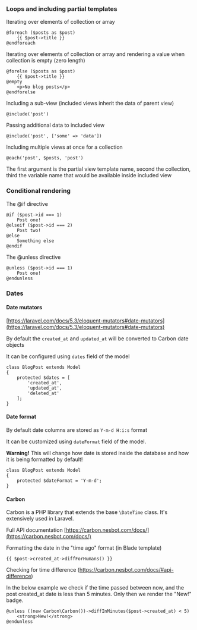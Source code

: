 ### Loops and including partial templates

Iterating over elements of collection or array

```
@foreach ($posts as $post)
	{{ $post->title }}
@endforeach
```

Iterating over elements of collection or array and rendering a value when collection is empty (zero length)

```
@forelse ($posts as $post)
	{{ $post->title }}
@empty
	<p>No blog posts</p>
@endforelse
```

Including a sub-view (included views inherit the data of parent view)

```
@include('post')
```
Passing additional data to included view

```
@include('post', ['some' => 'data'])
```

Including multiple views at once for a collection

```
@each('post', $posts, 'post')
```

The first argument is the partial view template name, second the collection, third the variable name that would be available inside included view

### Conditional rendering

The @if directive

```
@if ($post->id === 1)
    Post one!
@elseif ($post->id === 2)
    Post two!
@else
    Something else
@endif
```

The @unless directive

```
@unless ($post->id === 1)
    Post one!
@endunless
```


### Dates

#### Date mutators

[https://laravel.com/docs/5.3/eloquent-mutators#date-mutators](https://laravel.com/docs/5.3/eloquent-mutators#date-mutators)

By default the `created_at` and `updated_at` will be converted to Carbon date objects

It can be configured using `dates` field of the model

```
class BlogPost extends Model
{
    protected $dates = [
        'created_at',
        'updated_at',
        'deleted_at'
    ];
}
```

#### Date format

By default date columns are stored as `Y-m-d H:i:s` format

It can be customized using `dateFormat` field of the model.

**Warning!** This will change how date is stored inside the database and how it is being formatted by default!

```
class BlogPost extends Model
{
    protected $dateFormat = 'Y-m-d';
}
```

#### Carbon

Carbon is a PHP library that extends the base `\DateTime` class. It's extensively used in Laravel. 

Full API documentation [https://carbon.nesbot.com/docs/](https://carbon.nesbot.com/docs/)

Formatting the date in the "time ago" format (in Blade template)

```
{{ $post->created_at->diffForHumans() }}
```

Checking for time difference (https://carbon.nesbot.com/docs/#api-difference)

In the below example we check if the time passed between now, and the post created_at date is less than 5 minutes. Only then we render the "New!" badge.

```
@unless ((new Carbon\Carbon())->diffInMinutes($post->created_at) < 5)
    <strong>New!</strong>
@endunless
```